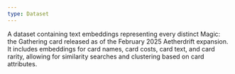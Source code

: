 ```yaml
---
type: Dataset
---
```


A dataset containing text embeddings representing every distinct Magic: the Gathering card released as of the February 2025 Aetherdrift expansion. It includes embeddings for card names, card costs, card text, and card rarity, allowing for similarity searches and clustering based on card attributes.